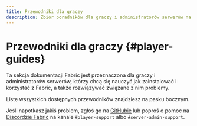 ```yaml
---
title: Przewodniki dla graczy
description: Zbiór poradników dla graczy i administratorów serwerów na temat instalowania i korzystania z Fabric.
---
```


# Przewodniki dla graczy {#player-guides}

Ta sekcja dokumentacji Fabric jest przeznaczona dla graczy i administratorów serwerów, którzy chcą się nauczyć jak zainstalować i korzystać z Fabric, a także rozwiązywać związane z nim problemy.

Listę wszystkich dostępnych przewodników znajdziesz na pasku bocznym.

Jeśli napotkasz jakiś problem, zgłoś go na [GitHubie](https://github.com/FabricMC/fabric-docs) lub poproś o pomoc na [Discordzie Fabric](https://discord.gg/v6v4pMv) na kanale `#player-support` albo `#server-admin-support`.
